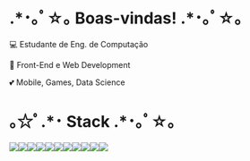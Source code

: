 <h1>.*･｡ﾟ☆｡ Boas-vindas! .*･｡ﾟ☆｡</h1>

<p>💻 Estudante de Eng. de Computação</p>
<p>💼 Front-End e Web Development</p>
<p>💕 Mobile, Games, Data Science</p>

<h1> ｡☆ﾟ.*･ Stack .*･｡ﾟ☆｡</h1>

<div>
    <img src="https://img.shields.io/badge/JavaScript-323330?style=for-the-badge&logo=javascript&logoColor=F7DF1E"/><img src="https://img.shields.io/badge/TypeScript-007ACC?style=for-the-badge&logo=typescript&logoColor=white"/><img src="https://img.shields.io/badge/C-00599C?style=for-the-badge&logo=c&logoColor=white"/><img src="https://img.shields.io/badge/React-20232A?style=for-the-badge&logo=react&logoColor=61DAFB"/><img src="https://img.shields.io/badge/React_Native-20232A?style=for-the-badge&logo=react&logoColor=61DAFB"/><img src="https://img.shields.io/badge/Bootstrap-563D7C?style=for-the-badge&logo=bootstrap&logoColor=white"/><img src="https://img.shields.io/badge/Flask-000000?style=for-the-badge&logo=flask&logoColor=white"/><img src="https://img.shields.io/badge/GIT-E44C30?style=for-the-badge&logo=git&logoColor=white"/><img src="https://img.shields.io/badge/Python-14354C?style=for-the-badge&logo=python&logoColor=white"/><img src ="https://img.shields.io/badge/iOS-000000?style=for-the-badge&logo=ios&logoColor=white"/><img src="https://img.shields.io/badge/Swift-FA7343?style=for-the-badge&logo=swift&logoColor=white
"/>
</div>

<!-- um saco separar essas badges te falar viu vai ficar junta mesmo --!>
